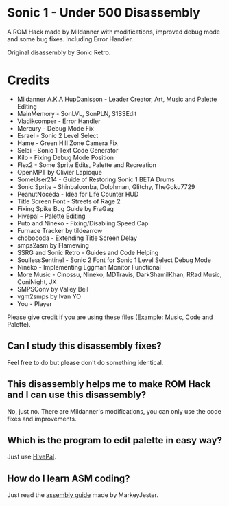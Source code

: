 # Sonic 1 - Under 500 Disassembly

A ROM Hack made by Mildanner with modifications, improved debug mode and some bug fixes. Including Error Handler.

Original disassembly by Sonic Retro.
# Credits
* Mildanner A.K.A HupDanisson - Leader Creator, Art, Music and Palette Editing
* MainMemory - SonLVL, SonPLN, S1SSEdit
* Vladikcomper - Error Handler
* Mercury - Debug Mode Fix
* Esrael - Sonic 2 Level Select
* Hame - Green Hill Zone Camera Fix
* Selbi - Sonic 1 Text Code Generator
* Kilo - Fixing Debug Mode Position
* Flex2 - Some Sprite Edits, Palette and Recreation
* OpenMPT by Olivier Lapicque
* SomeUser214 - Guide of Restoring Sonic 1 BETA Drums
* Sonic Sprite - Shinbaloonba, Dolphman, Glitchy, TheGoku7729
* PeanutNoceda - Idea for Life Counter HUD
* Title Screen Font - Streets of Rage 2
* Fixing Spike Bug Guide by FraGag
* Hivepal - Palette Editing
* Puto and Nineko - Fixing/Disabling Speed Cap
* Furnace Tracker by tildearrow
* chobocoda - Extending Title Screen Delay
* smps2asm by Flamewing
* SSRG and Sonic Retro - Guides and Code Helping
* SoullessSentinel - Sonic 2 Font for Sonic 1 Level Select Debug Mode
* Nineko - Implementing Eggman Monitor Functional
* More Music - Cinossu, Nineko, MDTravis, DarkShamilKhan, RRad Music, ConiNight, JX
* SMPSConv by Valley Bell
* vgm2smps by Ivan YO
* You - Player

Please give credit if you are using these files (Example: Music, Code and Palette).
## Can I study this disassembly fixes?
Feel free to do but please don't do something identical.
## This disassembly helps me to make ROM Hack and I can use this disassembly?
No, just no. There are Mildanner's modifications, you can only use the code fixes and improvements.
## Which is the program to edit palette in easy way?
Just use [HivePal](https://forums.sonicretro.org/threads/hivepal-v2-2.39564/).
## How do I learn ASM coding?
Just read the [assembly guide](https://mrjester.hapisan.com/04_MC68/) made by MarkeyJester.
